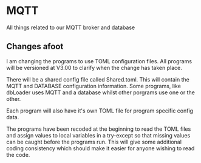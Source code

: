 # MQTT
All things related to our MQTT broker and database

## Changes afoot

I am changing the programs to use TOML configuration files. All programs will be versioned at V3.00 to clarify when the change has taken place.

There will be a shared config file called Shared.toml. This will contain the MQTT and DATABASE configuration information. Some programs, like dbLoader uses MQTT and a database whilst other porgrams use one or the other.

Each program will also have it's own TOML file for program specific config data.

The programs have been recoded at the beginning to read the TOML files and assign values to local variables in a try-except so that missing values can be caught before the programs run. This will give some additional coding consistency which should make it easier for anyone wishing to read the code.
